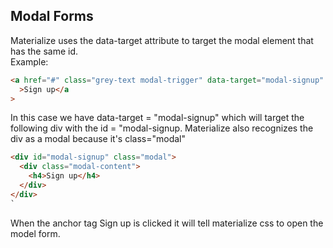 ## Modal Forms

Materialize uses the data-target attribute to target the modal element that has the same id.  
Example:

```html
<a href="#" class="grey-text modal-trigger" data-target="modal-signup"
  >Sign up</a
>
```

In this case we have data-target = "modal-signup" which will target the following div with the id = "modal-signup. Materialize also recognizes the div as a modal because it's class="modal"

```html
<div id="modal-signup" class="modal">
  <div class="modal-content">
    <h4>Sign up</h4>
  </div>
</div>
`
```

When the anchor tag Sign up is clicked it will tell materialize css to open the model form.
